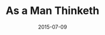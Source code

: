 ---
date: 2015-07-09
dateYear: 2015
isbn: 9781585426386
title: As a Man Thinketh
description: "As A Man Thinketh maps out the way in which our thoughts can affect our physical, mental, emotional and social health. It also discusses ways in which we can use our visions and ideas to lead us to peace of mind. This book by James Allen sums up the hows, whys and whats of taming the mind and its infinite energies, of channelizing the power of positive thinking, and striking a balance between the inner world of our thoughts as against the outer world of action."
cover: cover-as-a-man-thinketh.jpeg
coverGoogle: https://books.google.com/books/content?id=Ov4qEAAAQBAJ&printsec=frontcover&img=1&zoom=1&edge=curl&source=gbs_api
pageCount: 25
authors: James Allen
publishers: Sristhi Publishers & Distributors
published: 2021-05-01
publishedYear: 2021
shelves:
- non-fiction
---